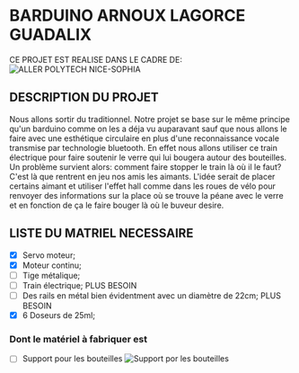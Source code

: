 # BARDUINO ARNOUX LAGORCE GUADALIX
CE PROJET EST REALISE DANS LE CADRE DE:
![ALLER POLYTECH NICE-SOPHIA](http://unice.fr/formation/formation-initiale/epuing54/++resource++unice.gof.images/logos/epu.png)

## DESCRIPTION DU PROJET
  Nous allons sortir du traditionnel. Notre projet se base sur le même principe qu'un barduino comme on les a déja vu auparavant
sauf que nous allons le faire avec une esthétique circulaire en plus d'une reconnaissance vocale transmise par technologie
bluetooth.
  En effet nous allons utiliser ce train électrique pour faire soutenir le verre qui lui bougera autour des bouteilles. Un problème
survient alors: comment faire stopper le train là où il le faut? C'est là que rentrent en jeu nos amis les aimants. L'idée serait
de placer certains aimant et utiliser l'effet hall comme dans les roues de vélo pour renvoyer des informations sur la place où se trouve la péane avec le verre et en fonction de ça le faire bouger là où le buveur desire.

## LISTE DU MATRIEL NECESSAIRE
  - [x] Servo moteur;
  - [x] Moteur continu;
  - [ ] Tige métalique;
  - [ ] Train électrique; PLUS BESOIN
  - [ ] Des rails en métal bien évidentment avec un diamètre de 22cm; PLUS BESOIN
  - [x] 6 Doseurs de 25ml;
  ### Dont le matériel à fabriquer est
  - [ ] Support pour les bouteilles
  ![Support por les bouteilles](https://pmcdn.priceminister.com/photo/1138043004.jpg "Support por les bouteilles")

